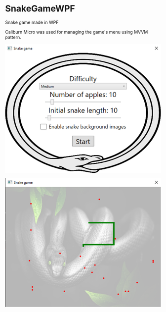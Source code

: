 # SnakeGameWPF
 Snake game made in WPF

Caliburn Micro was used for managing the game's menu using MVVM pattern.

<p align="center">
  <img src="/Images/Menu.png">
</p>

<p align="center">
  <img src="/Images/Game.png">
</p>
